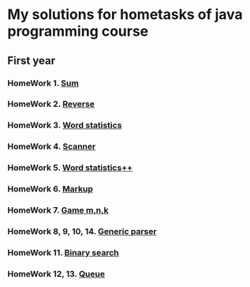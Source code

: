 # My solutions for hometasks of java programming course 

## First year

### HomeWork 1. [Sum](https://github.com/Ma-XD/Java-Projects/tree/main/1-year-java-hw/java-hw-1-Sum#readme)

### HomeWork 2. [Reverse](https://github.com/Ma-XD/Java-Projects/tree/main/1-year-java-hw/java-hw-2-Reverse#readme)

### HomeWork 3. [Word statistics](https://github.com/Ma-XD/Java-Projects/tree/main/1-year-java-hw/java-hw-3-WordStatInput#readme)

### HomeWork 4. [Scanner](https://github.com/Ma-XD/Java-Projects/tree/main/1-year-java-hw/java-hw-4-Scanner#readme)

### HomeWork 5. [Word statistics++](https://github.com/Ma-XD/Java-Projects/tree/main/1-year-java-hw/java-hw-5-WordStatIndex#readme)

### HomeWork 6. [Markup](https://github.com/Ma-XD/Java-Projects/tree/main/1-year-java-hw/java-hw-6-Markup#readme)

### HomeWork 7. [Game m,n,k](https://github.com/Ma-XD/Java-Projects/tree/main/1-year-java-hw/java-hw-7-Game#readme)

### HomeWork 8, 9, 10, 14. [Generic parser](https://github.com/Ma-XD/Java-Projects/tree/main/1-year-java-hw/java-hw-8-9-10-14-ExpressionParser#readme)

### HomeWork 11. [Binary search](https://github.com/Ma-XD/Java-Projects/tree/main/1-year-java-hw/java-hw-11-Search#readme)

### HomeWork 12, 13. [Queue](https://github.com/Ma-XD/Java-Projects/tree/main/1-year-java-hw/java-hw-12-13-Queue#readme)
